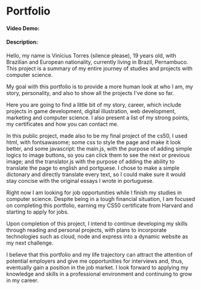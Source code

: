 # Portfolio
#### Video Demo:  <URL HERE>
#### Description:
Hello, my name is Vinícius Torres (silence please), 19 years old, with Brazilian and European nationality, currently living in Brazil, Pernambuco. This project is a summary of my entire journey of studies and projects with computer science.

My goal with this portfolio is to provide a more human look at who I am, my story, personality, and also to show all the projects I've done so far.

Here you are going to find a little bit of my story, career, which include projects in game development, digital illustration, web development, marketing and computer science. I also present a list of my strong points, my certificates and how you can contact me.

In this public project, made also to be my final project of the cs50, I used html, with fontsawasome; some css to style the page and make it look better, and some javascript: the main.js, with the purpose of adding simple logics to image buttons, so you can click them to see the next or previous image; and the translator.js with the purpose of adding the ability to translate the page to english and portguese. I chose to make a simple dictonary and directly translate every text, so I could make sure it would stay concise with the original essays I wrote in portuguese.

Right now I am looking for job opportunities while I finish my studies in computer science. Despite being in a tough financial situation, I am focused on completing this portfolio, earning my CS50 certificate from Harvard and starting to apply for jobs.

Upon completion of this project, I intend to continue developing my skills through reading and personal projects, with plans to incorporate technologies such as cloud, node and express into a dynamic website as my next challenge.

I believe that this portfolio and my life trajectory can attract the attention of potential employers and give me opportunities for interviews and, thus, eventually gain a position in the job market. I look forward to applying my knowledge and skills in a professional environment and continuing to grow in my career.